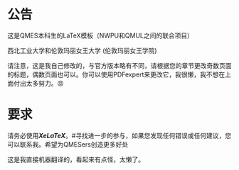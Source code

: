 # 公告 
这是QMES本科生的LaTeX模板（NWPU和QMUL之间的联合项目）

西北工业大学和伦敦玛丽女王大学 (伦敦玛丽女王学院)

请注意，这是我自己修改的，与官方版本略有不同，请根据您的章节更改奇数页面的标题，偶数页面也可以。你可以使用PDFexpert来更改它，我很懒，我不想在上面付出太多努力。😡 

# 要求 

请务必使用***XeLaTeX***。#寻找进一步的参与，如果您发现任何错误或任何建议，您可以联系我。希望为QMESers创造更多好处

这是我直接机器翻译的，看起来有点怪，太懒了。
